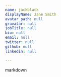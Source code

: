 ```yaml
---
name: jackblack
displayName: Jane Smith
avatar_path: null
gravatar: null
jobTitle: null
bio: null
email: null
twitter: null
github: null
linkedin: null

---
```


markdown

